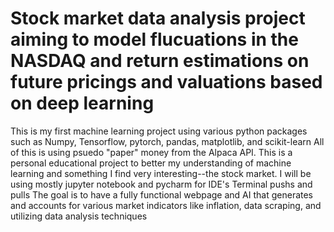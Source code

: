 # Stock market data analysis project aiming to model flucuations in the NASDAQ and return estimations on future pricings and valuations based on deep learning

This is my first machine learning project using various python packages such as Numpy, Tensorflow, pytorch, pandas, matplotlib, and scikit-learn
All of this is using psuedo "paper" money from the Alpaca API. This is a personal educational project to better my understanding of machine learning and something I find very interesting--the stock market. 
I will be using mostly jupyter notebook and pycharm for IDE's
Terminal pushs and pulls
The goal is to have a fully functional webpage and AI that generates and accounts for various market indicators like inflation, data scraping, and utilizing data analysis techniques
